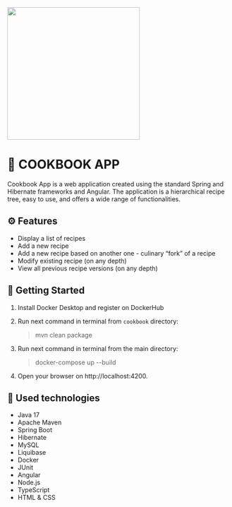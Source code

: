 <img src="https://cdn3.iconfinder.com/data/icons/kitchen-glyph-black/2048/4834_-_Cookbook-512.png" width="300" height="300">

# 📘 COOKBOOK APP
Cookbook App is a web application created using the standard Spring and Hibernate frameworks and Angular. The application is a hierarchical recipe tree, easy to use, and offers a wide range of functionalities.

## ⚙ Features 

- Display a list of recipes
- Add a new recipe
- Add a new recipe based on another one - culinary “fork” of a recipe
- Modify existing recipe (on any depth)
- View all previous recipe versions (on any depth)

## 💾 Getting Started
1. Install Docker Desktop and register on DockerHub

1. Run next command in terminal from `cookbook` directory:

   > mvn clean package

1. Run next command in terminal from the main directory:

   > docker-compose up --build

1. Open your browser on http://localhost:4200.

## 🚀 Used technologies
- Java 17
- Apache Maven
- Spring Boot
- Hibernate
- MySQL
- Liquibase
- Docker
- JUnit
- Angular
- Node.js
- TypeScript
- HTML & CSS
